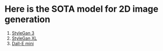 # Here is the SOTA model for 2D image generation
1. [StyleGan 3](https://github.com/Locutusborg/AR2IL/blob/main/SOTA%20models/2D%20models/Image%20generation/StyleGan%203)
2. [StyleGan XL](https://github.com/Locutusborg/AR2IL/blob/main/SOTA%20models/2D%20models/Image%20generation/StyleGan%20XL.md)
3. [Dall-E mini](https://github.com/Locutusborg/AR2IL/blob/main/SOTA%20models/2D%20models/Image%20generation/Dall-E%20mini.md)
